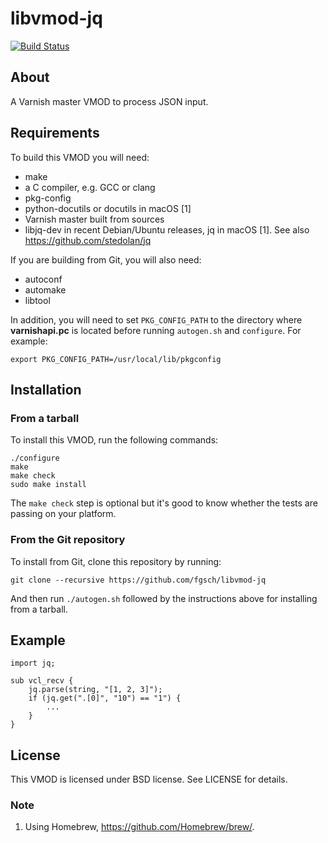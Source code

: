 libvmod-jq
==========

[![Build Status](https://travis-ci.org/fgsch/libvmod-jq.svg?branch=master)](https://travis-ci.org/fgsch/libvmod-jq)

## About

A Varnish master VMOD to process JSON input.

## Requirements

To build this VMOD you will need:

* make
* a C compiler, e.g. GCC or clang
* pkg-config
* python-docutils or docutils in macOS [1]
* Varnish master built from sources
* libjq-dev in recent Debian/Ubuntu releases, jq in macOS [1]. See
  also https://github.com/stedolan/jq

If you are building from Git, you will also need:

* autoconf
* automake
* libtool

In addition, you will need to set `PKG_CONFIG_PATH` to the directory
where **varnishapi.pc** is located before running `autogen.sh` and
`configure`.  For example:

```
export PKG_CONFIG_PATH=/usr/local/lib/pkgconfig
```

## Installation

### From a tarball

To install this VMOD, run the following commands:

```
./configure
make
make check
sudo make install
```

The `make check` step is optional but it's good to know whether the
tests are passing on your platform.

### From the Git repository

To install from Git, clone this repository by running:

```
git clone --recursive https://github.com/fgsch/libvmod-jq
```

And then run `./autogen.sh` followed by the instructions above for
installing from a tarball.

## Example

```
import jq;

sub vcl_recv {
	jq.parse(string, "[1, 2, 3]");
	if (jq.get(".[0]", "10") == "1") {
		...
	}
}
```

## License

This VMOD is licensed under BSD license. See LICENSE for details.

### Note

1. Using Homebrew, https://github.com/Homebrew/brew/.
